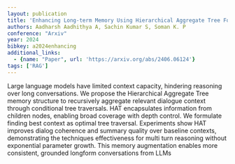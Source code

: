 ```yaml
---
layout: publication
title: 'Enhancing Long-term Memory Using Hierarchical Aggregate Tree For Retrieval Augmented Generation'
authors: Aadharsh Aadhithya A, Sachin Kumar S, Soman K. P
conference: "Arxiv"
year: 2024
bibkey: a2024enhancing
additional_links:
  - {name: "Paper", url: 'https://arxiv.org/abs/2406.06124'}
tags: ['RAG']
---
```

Large language models have limited context capacity, hindering reasoning over
long conversations. We propose the Hierarchical Aggregate Tree memory structure
to recursively aggregate relevant dialogue context through conditional tree
traversals. HAT encapsulates information from children nodes, enabling broad
coverage with depth control. We formulate finding best context as optimal tree
traversal. Experiments show HAT improves dialog coherence and summary quality
over baseline contexts, demonstrating the techniques effectiveness for multi
turn reasoning without exponential parameter growth. This memory augmentation
enables more consistent, grounded longform conversations from LLMs

